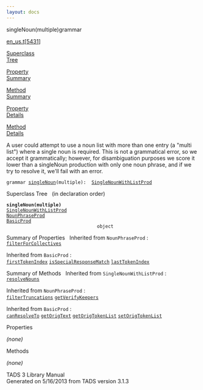 ```yaml
---
layout: docs
---
```

<span class="title">singleNoun(multiple)</span><span class="type">grammar</span>

[en_us.t](../file/en_us.t.html)\[[5431](../source/en_us.t.html#5431)\]

[Superclass  
Tree](#_SuperClassTree_)

[Property  
Summary](#_PropSummary_)

[Method  
Summary](#_MethodSummary_)

[Property  
Details](#_Properties_)

[Method  
Details](#_Methods_)



A user could attempt to use a noun list with more than one entry (a
"multi list") where a single noun is required. This is not a grammatical
error, so we accept it grammatically; however, for disambiguation
purposes we score it lower than a singleNoun production with only one
noun phrase, and if we try to resolve it, we'll fail with an error.

`grammar `<span class="gramalt">[`singleNoun`](../object/singleNoun.html)`(multiple)`</span>` :   `[`SingleNounWithListProd`](../object/SingleNounWithListProd.html)



<span id="_SuperClassTree_"></span>



<span class="hdln">Superclass Tree</span>   (in declaration order)



**`singleNoun(multiple)`**  
[`SingleNounWithListProd`](../object/SingleNounWithListProd.html)  
[`NounPhraseProd`](../object/NounPhraseProd.html)  
[`BasicProd`](../object/BasicProd.html)  
`                                 object`  
<span id="_PropSummary_"></span>



<span class="hdln">Summary of Properties</span>  
Inherited from `NounPhraseProd` :  
[`filterForCollectives`](../object/NounPhraseProd.html#filterForCollectives)

Inherited from `BasicProd` :  
[`firstTokenIndex`](../object/BasicProd.html#firstTokenIndex) [`isSpecialResponseMatch`](../object/BasicProd.html#isSpecialResponseMatch) [`lastTokenIndex`](../object/BasicProd.html#lastTokenIndex)

<span id="_MethodSummary_"></span>



<span class="hdln">Summary of Methods</span>  
Inherited from `SingleNounWithListProd` :  
[`resolveNouns`](../object/SingleNounWithListProd.html#resolveNouns)

Inherited from `NounPhraseProd` :  
[`filterTruncations`](../object/NounPhraseProd.html#filterTruncations) [`getVerifyKeepers`](../object/NounPhraseProd.html#getVerifyKeepers)

Inherited from `BasicProd` :  
[`canResolveTo`](../object/BasicProd.html#canResolveTo) [`getOrigText`](../object/BasicProd.html#getOrigText) [`getOrigTokenList`](../object/BasicProd.html#getOrigTokenList) [`setOrigTokenList`](../object/BasicProd.html#setOrigTokenList)

<span id="_Properties_"></span>



<span class="hdln">Properties</span>  



*(none)* <span id="_Methods_"></span>



<span class="hdln">Methods</span>  



*(none)*



TADS 3 Library Manual  
Generated on 5/16/2013 from TADS version 3.1.3



